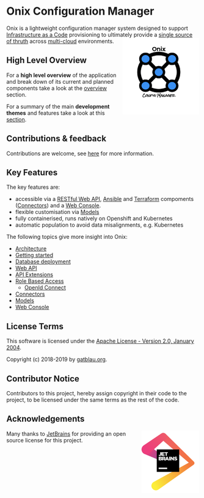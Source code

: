 # Onix Configuration Manager

Onix is a lightweight configuration manager system  designed to support [Infrastructure as a Code](https://en.wikipedia.org/wiki/Infrastructure_as_code) provisioning to ultimately provide a [single source of thruth](https://en.wikipedia.org/wiki/Single_source_of_truth) across [multi-cloud](https://en.wikipedia.org/wiki/Multicloud) environments.
<img src="docs/pics/ox.png" width="200" height="200" align="right">

## High Level Overview

For a **high level overview** of the application and break down of its current and planned components take a look at the [overview](docs/overview.md) section.

For a summary of the main **development themes** and features take a look at this [section](docs/dev_thems.md).

## Contributions & feedback

Contributions are welcome, see [here](CONTRIBUTING.MD) for more information.

## Key Features

The key features are:
- accessible via a [RESTful Web API](./docs/wapi.md), [Ansible](https://www.ansible.com/) and [Terraform](https://www.terraform.io/) compoments ([Connectors](./connectors/readme.md)) and a [Web Console](wc/readme.md).
- flexible customisation via [Models](docs/models/readme.md)  
- fully containerised, runs natively on Openshift and Kubernetes
- automatic population to avoid data misalignments, e.g. Kubernetes

The following topics give more insight into Onix:

- [Architecture](./docs/architecture.md)
- [Getting started](./docs/getting_started.md)
- [Database deployment](./docs/db_deploy.md)
- [Web API](./docs/wapi.md)
- [API Extensions](./docs/extensions.md)
- [Role Based Access](./docs/rbac.md)
  - [OpenId Connect](./docs/oidc.md)
- [Connectors](./connectors/readme.md)
- [Models](docs/models/readme.md)
- [Web Console](wc/readme.md)

## License Terms

This software is licensed under the [Apache License - Version 2.0, January 2004](http://www.apache.org/licenses/).

Copyright (c) 2018-2019 by [gatblau.org](http://gatblau.org).

## Contributor Notice

Contributors to this project, hereby assign copyright in their code to the project, to be licensed under the same terms as the rest of the code.

## Acknowledgements

<a href="https://www.jetbrains.com/?from=onix"><img src="docs/pics/jetbrains.png" width="150" align="right"></img></a>

Many thanks to [JetBrains](https://www.jetbrains.com/?from=onix) for providing an open source license for this project.
